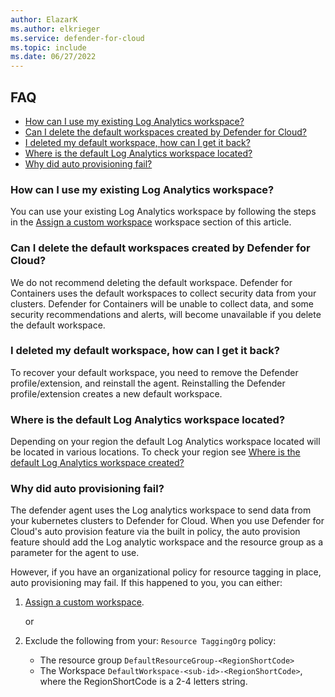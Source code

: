 ```yaml
---
author: ElazarK
ms.author: elkrieger
ms.service: defender-for-cloud
ms.topic: include
ms.date: 06/27/2022
---
```


## FAQ

- [How can I use my existing Log Analytics workspace?](#how-can-i-use-my-existing-log-analytics-workspace)
- [Can I delete the default workspaces created by Defender for Cloud?](#can-i-delete-the-default-workspaces-created-by-defender-for-cloud)
- [I deleted my default workspace, how can I get it back?](#i-deleted-my-default-workspace-how-can-i-get-it-back)
- [Where is the default Log Analytics workspace located?](#where-is-the-default-log-analytics-workspace-located)
- [Why did auto provisioning fail?](#why-did-auto-provisioning-fail)

### How can I use my existing Log Analytics workspace?

You can use your existing Log Analytics workspace by following the steps in the [Assign a custom workspace](../defender-for-containers-enable.md?pivots=defender-for-container-aks&tabs=aks-deploy-portal%2ck8s-deploy-asc%2ck8s-verify-asc%2ck8s-remove-arc%2caks-removeprofile-api#assign-a-custom-workspace) workspace section of this article.

### Can I delete the default workspaces created by Defender for Cloud? 

We do not recommend deleting the default workspace. Defender for Containers uses the default workspaces to collect security data from your clusters. Defender for Containers will be unable to collect data, and some security recommendations and alerts, will become unavailable if you delete the default workspace. 

### I deleted my default workspace, how can I get it back?

To recover your default workspace, you need to remove the Defender profile/extension, and reinstall the agent. Reinstalling the Defender profile/extension creates a new default workspace.

### Where is the default Log Analytics workspace located?

Depending on your region the default Log Analytics workspace located will be located in various locations. To check your region see [Where is the default Log Analytics workspace created?](../faq-data-collection-agents.yml)

### Why did auto provisioning fail?

The defender agent uses the Log analytics workspace to send data from your kubernetes clusters to Defender for Cloud. When you use Defender for Cloud's auto provision feature via the built in policy, the auto provision feature should add the Log analytic workspace and the resource group as a parameter for the agent to use.

However, if you have an organizational policy for resource tagging in place, auto provisioning may fail. If this happened to you, you can either:

1. [Assign a custom workspace](../defender-for-containers-enable.md?pivots=defender-for-container-aks&tabs=aks-deploy-portal%2ck8s-deploy-asc%2ck8s-verify-asc%2ck8s-remove-arc%2caks-removeprofile-api#assign-a-custom-workspace).

    or 

1. Exclude the following from your: `Resource TaggingOrg` policy:
    - The resource group `DefaultResourceGroup-<RegionShortCode>`
    - The Workspace  `DefaultWorkspace-<sub-id>-<RegionShortCode>`, where the RegionShortCode is a 2-4 letters string.
    